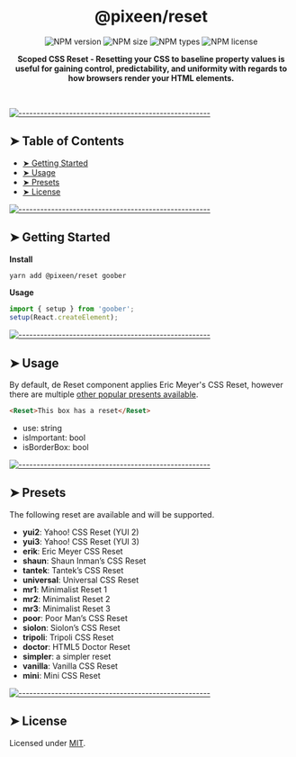 <!-- ⚠️ This README has been generated from the file(s) "./../../blueprint.md" ⚠️-->
<h1 align="center">@pixeen/reset</h1>

<div style="text-align:center">

![NPM version](https://img.shields.io/npm/v/@pixeen/reset?style=flat-square?label=VERSION)
![NPM size](https://img.shields.io/bundlephobia/minzip/@pixeen/reset?label=SIZE&style=flat-square)
![NPM types](https://img.shields.io/npm/types/@pixeen/reset?style=flat-square?label=WITH)
![NPM license](https://img.shields.io/npm/l/@pixeen/reset?label=LICENSE&style=flat-square)

</div>

<p align="center">
  <b>Scoped CSS Reset - Resetting your CSS to baseline property values is useful for gaining control, predictability, and uniformity with regards to how browsers render your HTML elements.</b></br>
  <sub><sub>
</p>

<br />



[![-----------------------------------------------------](https://raw.githubusercontent.com/andreasbm/readme/master/assets/lines/rainbow.png)](#table-of-contents)

## ➤ Table of Contents

* [➤ Getting Started](#-getting-started)
* [➤ Usage](#-usage)
* [➤ Presets](#-presets)
* [➤ License](#-license)


[![-----------------------------------------------------](https://raw.githubusercontent.com/andreasbm/readme/master/assets/lines/rainbow.png)](#getting-started)

## ➤ Getting Started

**Install**

```bash
yarn add @pixeen/reset goober
```

**Usage**

```typescript jsx
import { setup } from 'goober';
setup(React.createElement);
```


[![-----------------------------------------------------](https://raw.githubusercontent.com/andreasbm/readme/master/assets/lines/rainbow.png)](#usage)

## ➤ Usage

By default, de Reset component applies Eric Meyer's CSS Reset, however there are multiple [other popular presents available](#Presets).

```html
<Reset>This box has a reset</Reset>
```

- use: string
- isImportant: bool
- isBorderBox: bool


[![-----------------------------------------------------](https://raw.githubusercontent.com/andreasbm/readme/master/assets/lines/rainbow.png)](#presets)

## ➤ Presets

The following reset are available and will be supported.

- **yui2**: Yahoo! CSS Reset (YUI 2)
- **yui3**: Yahoo! CSS Reset (YUI 3)
- **erik**: Eric Meyer CSS Reset
- **shaun**: Shaun Inman’s CSS Reset
- **tantek**: Tantek’s CSS Reset
- **universal**: Universal CSS Reset
- **mr1**: Minimalist Reset 1
- **mr2**: Minimalist Reset 2
- **mr3**: Minimalist Reset 3
- **poor**: Poor Man’s CSS Reset
- **siolon**: Siolon’s CSS Reset
- **tripoli**: Tripoli CSS Reset
- **doctor**: HTML5 Doctor Reset
- **simpler**: a simpler reset
- **vanilla**: Vanilla CSS Reset
- **mini**: Mini CSS Reset



[![-----------------------------------------------------](https://raw.githubusercontent.com/andreasbm/readme/master/assets/lines/rainbow.png)](#license)

## ➤ License
	
Licensed under [MIT](https://opensource.org/licenses/MIT).
